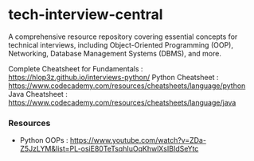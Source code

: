# tech-interview-central
A comprehensive resource repository covering essential concepts for technical interviews, including Object-Oriented Programming (OOP), Networking, Database Management Systems (DBMS), and more.

Complete Cheatsheet for Fundamentals : https://hlop3z.github.io/interviews-python/
Python Cheatsheet : https://www.codecademy.com/resources/cheatsheets/language/python
Java Cheatsheet : https://www.codecademy.com/resources/cheatsheets/language/java


### Resources

* Python OOPs : https://www.youtube.com/watch?v=ZDa-Z5JzLYM&list=PL-osiE80TeTsqhIuOqKhwlXsIBIdSeYtc